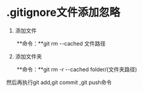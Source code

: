 # .gitignore文件添加忽略

1. 添加文件

   ​	**命令：**git rm --cached  文件路径

2. 添加文件夹

   ​    **命令：**git rm -r --cached folder/(文件夹路径)

   


然后再执行git add,git commit ,git push命令

